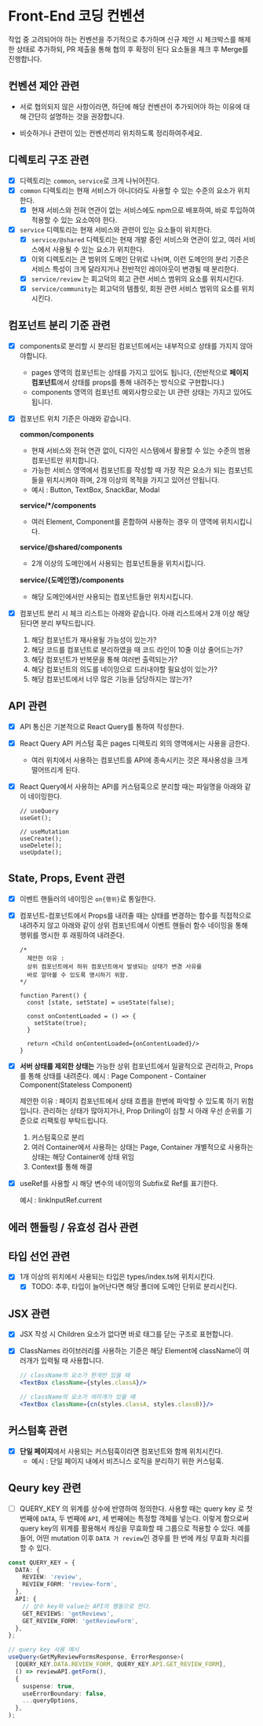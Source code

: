 # Front-End 코딩 컨벤션

작업 중 고려되어야 하는 컨벤션을 주기적으로 추가하며
신규 제안 시 체크박스를 해제한 상태로 추가하되, PR 제출을 통해 협의 후 확정이 된다 요소들을 체크 후 Merge를 진행합니다.

## 컨벤션 제안 관련

- 서로 협의되지 않은 사항이라면, 하단에 해당 컨벤션이 추가되어야 하는 이유에 대해 간단히 설명하는 것을 권장합니다.

* 비슷하거나 관련이 있는 컨벤션끼리 위치하도록 정리하여주세요.

## 디렉토리 구조 관련

- [x] 디렉토리는 `common`, `service`로 크게 나뉘어진다.
- [x] `common` 디렉토리는 현재 서비스가 아니더라도 사용할 수 있는 수준의 요소가 위치한다.
  - [x] 현재 서비스와 전혀 연관이 없는 서비스에도 npm으로 배포하여, 바로 투입하여 적용할 수 있는 요소여야 한다.
- [x] `service` 디렉토리는 현재 서비스와 관련이 있는 요소들이 위치한다.
  - [x] `service/@shared` 디렉토리는 현재 개발 중인 서비스와 연관이 있고, 여러 서비스에서 사용될 수 있는 요소가 위치한다.
  - [x] 이외 디렉토리는 큰 범위의 도메인 단위로 나뉘며, 이런 도메인의 분리 기준은 서비스 특성이 크게 달라지거나 전반적인 레이아웃이 변경될 때 분리한다.
  - [x] `service/review` 는 회고덕의 회고 관련 서비스 범위의 요소를 위치시킨다.
  - [x] `service/community`는 회고덕의 템플릿, 회원 관련 서비스 범위의 요소를 위치시킨다.

## 컴포넌트 분리 기준 관련

- [x] components로 분리할 시 분리된 컴포넌트에서는 내부적으로 상태를 가지지 않아야합니다.

  - pages 영역의 컴포넌트는 상태를 가지고 있어도 됩니다, (전반적으로 **페이지 컴포넌트**에서 상태를 props를 통해 내려주는 방식으로 구현합니다.)
  - components 영역의 컴포넌트 예외사항으로는 UI 관련 상태는 가지고 있어도 됩니다.

- [x] 컴포넌트 위치 기준은 아래와 같습니다.

  **common/components**

  - 현재 서비스와 전혀 연관 없이, 디자인 시스템에서 활용할 수 있는 수준의 범용 컴포넌트만 위치합니다.
  - 가능한 서비스 영역에서 컴포넌트를 작성할 때 가장 작은 요소가 되는 컴포넌트들을 위치시켜야 하며, 2개 이상의 목적을 가지고 있어선 안됩니다.
  - 예시 : Button, TextBox, SnackBar, Modal

  **service/\*/components**

  - 여러 Element, Component를 혼합하여 사용하는 경우 이 영역에 위치시킵니다.

  **service/@shared/components**

  - 2개 이상의 도메인에서 사용되는 컴포넌트들을 위치시킵니다.

  **service/{도메인명}/components**

  - 해당 도메인에서만 사용되는 컴포넌트들만 위치시킵니다.

- [x] 컴포넌트 분리 시 체크 리스트는 아래와 같습니다. 아래 리스트에서 2개 이상 해당된다면 분리 부탁드립니다.
  1. 해당 컴포넌트가 재사용될 가능성이 있는가?
  2. 해당 코드를 컴포넌트로 분리하였을 때 코드 라인이 10줄 이상 줄어드는가?
  3. 해당 컴포넌트가 반복문을 통해 여러번 출력되는가?
  4. 해당 컴포넌트의 의도를 네이밍으로 드러내야할 필요성이 있는가?
  5. 해당 컴포넌트에서 너무 많은 기능을 담당하지는 않는가?

## API 관련

- [x] API 통신은 기본적으로 React Query를 통하여 작성한다.
- [x] React Query API 커스텀 훅은 pages 디렉토리 외의 영역에서는 사용을 금한다.

  - 여러 위치에서 사용하는 컴포넌트를 API에 종속시키는 것은 재사용성을 크게 떨어뜨리게 된다.

- [x] React Query에서 사용하는 API를 커스텀훅으로 분리할 때는 파일명을 아래와 같이 네이밍한다.

  ```react
  // useQuery
  useGet();

  // useMutation
  useCreate();
  useDelete();
  useUpdate();
  ```

## State, Props, Event 관련

- [x] 이벤트 핸들러의 네이밍은 `on{행위}`로 통일한다.

- [x] 컴포넌트-컴포넌트에서 Props를 내려줄 때는 상태를 변경하는 함수를 직접적으로 내려주지 않고
      아래와 같이 상위 컴포넌트에서 이벤트 핸들러 함수 네이밍을 통해 행위를 명시한 후 래핑하여 내려준다.

  ```react
  /*
  	제안한 이유 :
  	상위 컴포넌트에서 하위 컴포넌트에서 발생되는 상태가 변경 사유를
  	바로 알아볼 수 있도록 명시하기 위함.
  */

  function Parent() {
  	const [state, setState] = useState(false);

    const onContentLoaded = () => {
      setState(true);
    }

  	return <Child onContentLoaded={onContentLoaded}/>
  }
  ```

- [x] **서버 상태를 제외한 상태는** 가능한 상위 컴포넌트에서 일괄적으로 관리하고, Props를 통해 상태를 내려준다.
      예시 : Page Component - Container Component(Stateless Component)

  제안한 이유 : 페이지 컴포넌트에서 상태 흐름을 한번에 파악할 수 있도록 하기 위함입니다.
  관리하는 상태가 많아지거나, Prop Driling이 심할 시 아래 우선 순위를 기준으로 리팩토링 부탁드립니다.

  1. 커스텀훅으로 분리
  2. 여러 Container에서 사용하는 상태는 Page, Container 개별적으로 사용하는 상태는 해당 Container에 상태 위임
  3. Context를 통해 해결

- [x] useRef를 사용할 시 해당 변수의 네이밍의 Subfix로 Ref를 표기한다.

  예시 : linkInputRef.current

## 에러 핸들링 / 유효성 검사 관련

## 타입 선언 관련

- [x] 1개 이상의 위치에서 사용되는 타입은 types/index.ts에 위치시킨다.
  - [x] TODO: 추후, 타입이 늘어난다면 해당 폴더에 도메인 단위로 분리시킨다.

## JSX 관련

- [x] JSX 작성 시 Children 요소가 없다면 바로 태그를 닫는 구조로 표현합니다.

- [x] ClassNames 라이브러리를 사용하는 기준은 해당 Element에 className이 여러개가 입력될 때 사용합니다.

  ```jsx
  // className의 요소가 한개만 있을 때
  <TextBox className={styles.classA}/>

  // className의 요소가 여러개가 있을 때
  <TextBox className={cn(styles.classA, styles.classB)}/>
  ```

## 커스텀훅 관련

- [x] **단일 페이지**에서 사용되는 커스텀훅이라면 컴포넌트와 함께 위치시킨다.
  - 예시 : 단일 페이지 내에서 비즈니스 로직을 분리하기 위한 커스텀훅.

## Qeury key 관련

- [ ] QUERY_KEY 의 위계를 상수에 반영하여 정의한다. 사용할 때는 query key 로 첫 번째에 `DATA`, 두 번째에 `API`, 세 번째에는 특정할 객체를 넣는다. 이렇게 함으로써 query key의 위계를 활용해서 캐싱을 무효화할 때 그룹으로 적용할 수 있다. 예를 들어, 어떤 mutation 이후 `DATA 가 review`인 경우를 한 번에 캐싱 무효화 처리를 할 수 있다.

```ts
const QUERY_KEY = {
  DATA: {
    REVIEW: 'review',
    REVIEW_FORM: 'review-form',
  },
  API: {
    // 상수 key와 value는 API의 행동으로 한다.
    GET_REVIEWS: 'getReviews',
    GET_REVIEW_FORM: 'getReviewForm',
  },
};

// query key 사용 예시
useQuery<GetMyReviewFormsResponse, ErrorResponse>(
  [QUERY_KEY.DATA.REVIEW_FORM, QUERY_KEY.API.GET_REVIEW_FORM],
  () => reviewAPI.getForm(),
  {
    suspense: true,
    useErrorBoundary: false,
    ...queryOptions,
  },
);
```
